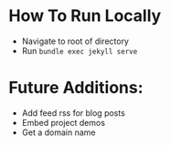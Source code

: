 # How To Run Locally
- Navigate to root of directory
- Run `bundle exec jekyll serve`

# Future Additions:
- Add feed rss for blog posts
- Embed project demos
- Get a domain name
